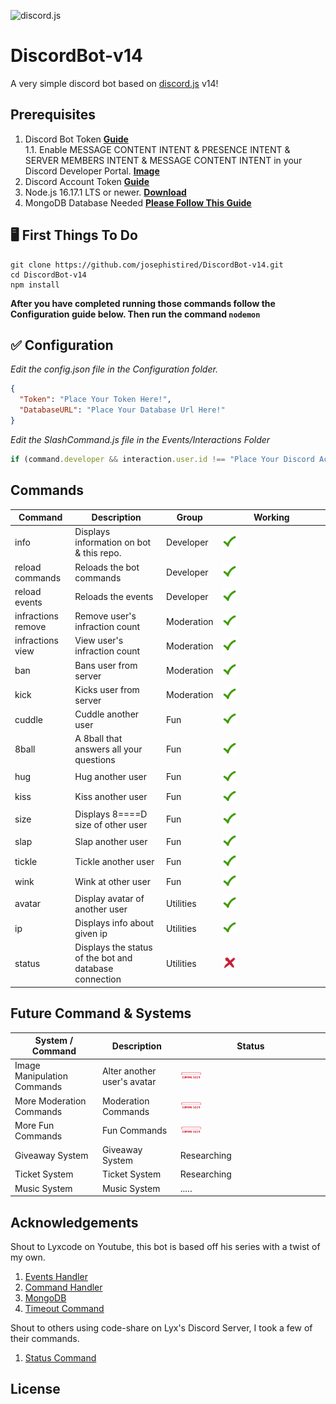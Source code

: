 ![discord.js](https://discordjs.guide/meta-image.png)

# DiscordBot-v14

A very simple discord bot based on [discord.js](https://discord.js.org/#/) v14!

## Prerequisites

1. Discord Bot Token **[Guide](https://discordjs.guide/preparations/setting-up-a-bot-application.html#creating-your-bot)**  
   1.1. Enable MESSAGE CONTENT INTENT & PRESENCE INTENT & SERVER MEMBERS INTENT & MESSAGE CONTENT INTENT in your Discord Developer Portal. **[Image](https://ibb.co/sgLLypg)**
2. Discord Account Token **[Guide](https://www.businessinsider.com/guides/tech/discord-id)**
2. Node.js 16.17.1 LTS or newer. **[Download](https://nodejs.org/en/)**
3. MongoDB Database Needed **[Please Follow This Guide](https://youtu.be/BEkyfqlbVRw)**

## 🖥️ First Things To Do

```
git clone https://github.com/josephistired/DiscordBot-v14.git
cd DiscordBot-v14
npm install
```

**After you have completed running those commands follow the Configuration guide below. Then run the command `nodemon`**

## ✅ Configuration

_Edit the config.json file in the Configuration folder._

```json
{
  "Token": "Place Your Token Here!",
  "DatabaseURL": "Place Your Database Url Here!"
}
```

_Edit the SlashCommand.js file in the Events/Interactions Folder_

```js
if (command.developer && interaction.user.id !== "Place Your Discord Account ID Here.")
```

## Commands

| Command            | Description                                            | Group      | Working                                                       |
| ------------------ | ------------------------------------------------------ | ---------- | ------------------------------------------------------------- |
| info               | Displays information on bot & this repo.               | Developer  | <img src="./Assets/checkmark.gif" width="15%" height="15%"/>  |
| reload commands    | Reloads the bot commands                               | Developer  | <img src="./Assets/checkmark.gif" width="15%" height="15%"/>  |
| reload events      | Reloads the events                                     | Developer  | <img src="./Assets/checkmark.gif" width="15%" height="15%"/>  |
| infractions remove | Remove user's infraction count                         | Moderation | <img src="./Assets/checkmark.gif" width="15%" height="15%"/>  |
| infractions view   | View user's infraction count                           | Moderation | <img src="./Assets/checkmark.gif" width="15%" height="15%"/>  |
| ban                | Bans user from server                                  | Moderation | <img src="./Assets/checkmark.gif" width="15%" height="15%"/>  |
| kick               | Kicks user from server                                 | Moderation | <img src="./Assets/checkmark.gif" width="15%" height="15%"/>  |
| cuddle             | Cuddle another user                                    | Fun        | <img src="./Assets/checkmark.gif" width="15%" height="15%"/>  |
| 8ball              | A 8ball that answers all your questions                | Fun        | <img src="./Assets/checkmark.gif" width="15%" height="15%"/>  |
| hug                | Hug another user                                       | Fun        | <img src="./Assets/checkmark.gif" width="15%" height="15%"/>  |
| kiss               | Kiss another user                                      | Fun        | <img src="./Assets/checkmark.gif" width="15%" height="15%"/>  |
| size               | Displays 8====D size of other user                     | Fun        | <img src="./Assets/checkmark.gif" width="15%" height="15%"/>  |
| slap               | Slap another user                                      | Fun        | <img src="./Assets/checkmark.gif" width="15%" height="15%"/>  |
| tickle             | Tickle another user                                    | Fun        | <img src="./Assets/checkmark.gif" width="15%" height="15%"/>  |
| wink               | Wink at other user                                     | Fun        | <img src="./Assets/checkmark.gif" width="15%" height="15%"/>  |
| avatar             | Display avatar of another user                         | Utilities  | <img src="./Assets/checkmark.gif" width="15%" height="15%"/>  |
| ip                 | Displays info about given ip                           | Utilities  | <img src="./Assets/checkmark.gif" width="15%" height="15%"/>  |
| status             | Displays the status of the bot and database connection | Utilities  | <img src="./Assets/notworking.gif" width="15%" height="15%"/> |

## Future Command & Systems

| System / Command            | Description                 | Status                                                        |
| --------------------------- | --------------------------- | ------------------------------------------------------------- |
| Image Manipulation Commands | Alter another user's avatar | <img src="./Assets/comingsoon.gif" width="15%" height="15%"/> |
| More Moderation Commands    | Moderation Commands         | <img src="./Assets/comingsoon.gif" width="15%" height="15%"/> |
| More Fun Commands           | Fun Commands                | <img src="./Assets/comingsoon.gif" width="15%" height="15%"/> |
| Giveaway System             | Giveaway System             | Researching                                                   |
| Ticket System               | Ticket System               | Researching                                                   |
| Music System                | Music System                | .....                                                         |

## Acknowledgements

Shout to Lyxcode on Youtube, this bot is based off his series with a twist of my own.

1. [Events Handler](https://www.youtube.com/watch?v=Mug61R0cxRw)
2. [Command Handler](https://www.youtube.com/watch?v=1eKV2_WsWR0)
3. [MongoDB](https://www.youtube.com/watch?v=BEkyfqlbVRw&t=3s)
4. [Timeout Command](https://www.youtube.com/watch?v=J8jp6ri1lYo)

Shout to others using code-share on Lyx's Discord Server, I took a few of their commands.

1. [Status Command](https://github.com/KevinFoged)

## License

[](https://choosealicense.com/licenses/mit/)
